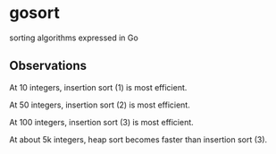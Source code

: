 # gosort

sorting algorithms expressed in Go

## Observations

At 10 integers, insertion sort (1) is most efficient.

At 50 integers, insertion sort (2) is most efficient.

At 100 integers, insertion sort (3) is most efficient.

At about 5k integers, heap sort becomes faster than insertion sort
(3).
